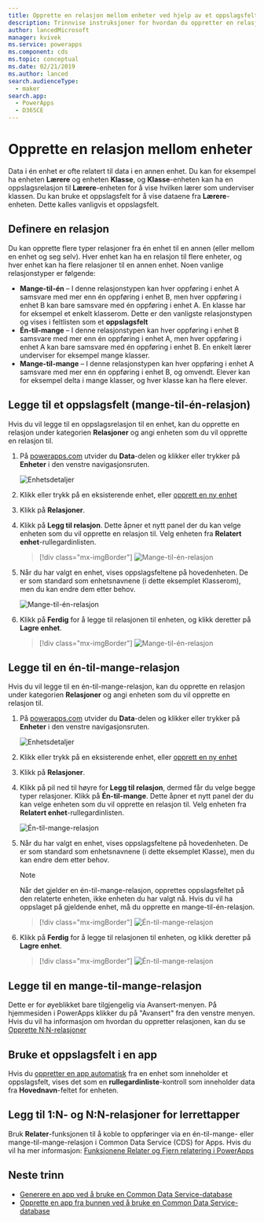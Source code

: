 ```yaml
---
title: Opprette en relasjon mellom enheter ved hjelp av et oppslagsfelt | Microsoft Docs
description: Trinnvise instruksjoner for hvordan du oppretter en relasjon mellom enheter i PowerApps ved hjelp av et oppslagsfelt.
author: lancedMicrosoft
manager: kvivek
ms.service: powerapps
ms.component: cds
ms.topic: conceptual
ms.date: 02/21/2019
ms.author: lanced
search.audienceType:
  - maker
search.app:
  - PowerApps
  - D365CE
---
```


# <a name="create-a-relationship-between-entities"></a>Opprette en relasjon mellom enheter
Data i én enhet er ofte relatert til data i en annen enhet. Du kan for eksempel ha enheten **Lærere** og enheten **Klasse**, og **Klasse**-enheten kan ha en oppslagsrelasjon til **Lærere**-enheten for å vise hvilken lærer som underviser klassen. Du kan bruke et oppslagsfelt for å vise dataene fra **Lærere**-enheten. Dette kalles vanligvis et oppslagsfelt.

## <a name="define-a-relationship"></a>Definere en relasjon
Du kan opprette flere typer relasjoner fra én enhet til en annen (eller mellom en enhet og seg selv). Hver enhet kan ha en relasjon til flere enheter, og hver enhet kan ha flere relasjoner til en annen enhet. Noen vanlige relasjonstyper er følgende:

* **Mange-til-én** – I denne relasjonstypen kan hver oppføring i enhet A samsvare med mer enn én oppføring i enhet B, men hver oppføring i enhet B kan bare samsvare med én oppføring i enhet A. En klasse har for eksempel et enkelt klasserom. Dette er den vanligste relasjonstypen og vises i feltlisten som et **oppslagsfelt**
* **Én-til-mange** – I denne relasjonstypen kan hver oppføring i enhet B samsvare med mer enn én oppføring i enhet A, men hver oppføring i enhet A kan bare samsvare med én oppføring i enhet B. En enkelt lærer underviser for eksempel mange klasser.
* **Mange-til-mange** – I denne relasjonstypen kan hver oppføring i enhet A samsvare med mer enn én oppføring i enhet B, og omvendt. Elever kan for eksempel delta i mange klasser, og hver klasse kan ha flere elever.

## <a name="add-a-lookup-field-many-to-one-relationship"></a>Legge til et oppslagsfelt (mange-til-én-relasjon)

Hvis du vil legge til en oppslagsrelasjon til en enhet, kan du opprette en relasjon under kategorien **Relasjoner** og angi enheten som du vil opprette en relasjon til.

1. På [powerapps.com](https://web.powerapps.com/?utm_source=padocs&utm_medium=linkinadoc&utm_campaign=referralsfromdoc) utvider du **Data**-delen og klikker eller trykker på **Enheter** i den venstre navigasjonsruten.

    ![Enhetsdetaljer](./media/data-platform-cds-create-entity/entitylist.png "Enhetsliste")

2. Klikk eller trykk på en eksisterende enhet, eller [opprett en ny enhet](data-platform-create-entity.md)

3. Klikk på **Relasjoner**.

4. Klikk på **Legg til relasjon**. Dette åpner et nytt panel der du kan velge enheten som du vil opprette en relasjon til. Velg enheten fra **Relatert enhet**-rullegardinlisten.

    > [!div class="mx-imgBorder"] 
    > ![Mange-til-én-relasjon](./media/data-platform-cds-newrelationship/manytoone-1.png "Mange-til-én-relasjon")

5. Når du har valgt en enhet, vises oppslagsfeltene på hovedenheten. De er som standard som enhetsnavnene (i dette eksemplet Klasserom), men du kan endre dem etter behov.

    ![Mange-til-én-relasjon](./media/data-platform-cds-newrelationship/manytoone-2.png "Mange-til-én-relasjon")

6. Klikk på **Ferdig** for å legge til relasjonen til enheten, og klikk deretter på **Lagre enhet**.

    > [!div class="mx-imgBorder"] 
    > ![Mange-til-én-relasjon](./media/data-platform-cds-newrelationship/manytoone-3.png "Mange-til-én-relasjon")

## <a name="add-a-one-to-many-relationship"></a>Legge til en én-til-mange-relasjon

Hvis du vil legge til en én-til-mange-relasjon, kan du opprette en relasjon under kategorien **Relasjoner** og angi enheten som du vil opprette en relasjon til.

1. På [powerapps.com](https://web.powerapps.com/?utm_source=padocs&utm_medium=linkinadoc&utm_campaign=referralsfromdoc) utvider du **Data**-delen og klikker eller trykker på **Enheter** i den venstre navigasjonsruten.

    ![Enhetsdetaljer](./media/data-platform-cds-create-entity/entitylist.png "Enhetsliste")

2. Klikk eller trykk på en eksisterende enhet, eller [opprett en ny enhet](data-platform-create-entity.md)

3. Klikk på **Relasjoner**.

4. Klikk på pil ned til høyre for **Legg til relasjon**, dermed får du velge begge typer relasjoner. Klikk på **Én-til-mange**. Dette åpner et nytt panel der du kan velge enheten som du vil opprette en relasjon til. Velg enheten fra **Relatert enhet**-rullegardinlisten.

    ![Én-til-mange-relasjon](./media/data-platform-cds-newrelationship/onetomany-1.png "Én-til-mange-relasjon")

5. Når du har valgt en enhet, vises oppslagsfeltene på hovedenheten. De er som standard som enhetsnavnene (i dette eksemplet Klasse), men du kan endre dem etter behov.

    > [!NOTE]
    > Når det gjelder en én-til-mange-relasjon, opprettes oppslagsfeltet på den relaterte enheten, ikke enheten du har valgt nå. Hvis du vil ha oppslaget på gjeldende enhet, må du opprette en mange-til-én-relasjon.

    > [!div class="mx-imgBorder"] 
    > ![Én-til-mange-relasjon](./media/data-platform-cds-newrelationship/onetomany-2.png "Én-til-mange-relasjon")

6. Klikk på **Ferdig** for å legge til relasjonen til enheten, og klikk deretter på **Lagre enhet**.

    > [!div class="mx-imgBorder"] 
    > ![Én-til-mange-relasjon](./media/data-platform-cds-newrelationship/onetomany-3.png "Én-til-mange-relasjon")

## <a name="add-a-many-to-many-relationship"></a>Legge til en mange-til-mange-relasjon

Dette er for øyeblikket bare tilgjengelig via Avansert-menyen. På hjemmesiden i PowerApps klikker du på "Avansert" fra den venstre menyen. Hvis du vil ha informasjon om hvordan du oppretter relasjonen, kan du se [Opprette N:N-relasjoner](/dynamics365/customer-engagement/customize/create-and-edit-nn-many-to-many-relationships)

## <a name="use-a-lookup-field-in-an-app"></a>Bruke et oppslagsfelt i en app
Hvis du [oppretter en app automatisk](../canvas-apps/data-platform-create-app.md) fra en enhet som inneholder et oppslagsfelt, vises det som en **rullegardinliste**-kontroll som inneholder data fra **Hovednavn**-feltet for enheten.

## <a name="add-1n-and-nn-relationships-for-canvas-apps"></a>Legg til 1:N- og N:N-relasjoner for lerrettapper
Bruk **Relater**-funksjonen til å koble to oppføringer via en én-til-mange- eller mange-til-mange-relasjon i Common Data Service (CDS) for Apps. Hvis du vil ha mer informasjon: [Funksjonene Relater og Fjern relatering i PowerApps](../canvas-apps/functions/function-relate-unrelate.md)

## <a name="next-steps"></a>Neste trinn
* [Generere en app ved å bruke en Common Data Service-database](../canvas-apps/data-platform-create-app.md)
* [Opprette en app fra bunnen ved å bruke en Common Data Service-database](../canvas-apps/data-platform-create-app-scratch.md)

